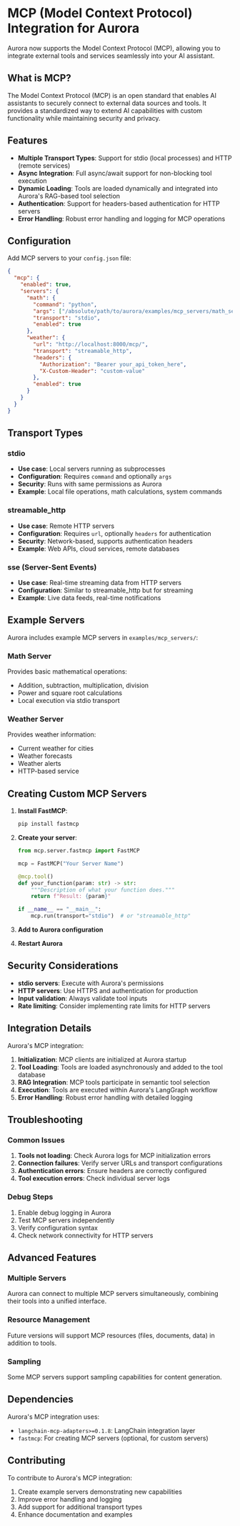 # MCP (Model Context Protocol) Integration for Aurora

Aurora now supports the Model Context Protocol (MCP), allowing you to integrate external tools and services seamlessly into your AI assistant.

## What is MCP?

The Model Context Protocol (MCP) is an open standard that enables AI assistants to securely connect to external data sources and tools. It provides a standardized way to extend AI capabilities with custom functionality while maintaining security and privacy.

## Features

- **Multiple Transport Types**: Support for stdio (local processes) and HTTP (remote services)
- **Async Integration**: Full async/await support for non-blocking tool execution
- **Dynamic Loading**: Tools are loaded dynamically and integrated into Aurora's RAG-based tool selection
- **Authentication**: Support for headers-based authentication for HTTP servers
- **Error Handling**: Robust error handling and logging for MCP operations

## Configuration

Add MCP servers to your `config.json` file:

```json
{
  "mcp": {
    "enabled": true,
    "servers": {
      "math": {
        "command": "python",
        "args": ["/absolute/path/to/aurora/examples/mcp_servers/math_server.py"],
        "transport": "stdio",
        "enabled": true
      },
      "weather": {
        "url": "http://localhost:8000/mcp/",
        "transport": "streamable_http",
        "headers": {
          "Authorization": "Bearer your_api_token_here",
          "X-Custom-Header": "custom-value"
        },
        "enabled": true
      }
    }
  }
}
```

## Transport Types

### stdio
- **Use case**: Local servers running as subprocesses
- **Configuration**: Requires `command` and optionally `args`
- **Security**: Runs with same permissions as Aurora
- **Example**: Local file operations, math calculations, system commands

### streamable_http
- **Use case**: Remote HTTP servers
- **Configuration**: Requires `url`, optionally `headers` for authentication
- **Security**: Network-based, supports authentication headers
- **Example**: Web APIs, cloud services, remote databases

### sse (Server-Sent Events)
- **Use case**: Real-time streaming data from HTTP servers
- **Configuration**: Similar to streamable_http but for streaming
- **Example**: Live data feeds, real-time notifications

## Example Servers

Aurora includes example MCP servers in `examples/mcp_servers/`:

### Math Server
Provides basic mathematical operations:
- Addition, subtraction, multiplication, division
- Power and square root calculations
- Local execution via stdio transport

### Weather Server
Provides weather information:
- Current weather for cities
- Weather forecasts
- Weather alerts
- HTTP-based service

## Creating Custom MCP Servers

1. **Install FastMCP**:
   ```bash
   pip install fastmcp
   ```

2. **Create your server**:
   ```python
   from mcp.server.fastmcp import FastMCP

   mcp = FastMCP("Your Server Name")

   @mcp.tool()
   def your_function(param: str) -> str:
       """Description of what your function does."""
       return f"Result: {param}"

   if __name__ == "__main__":
       mcp.run(transport="stdio")  # or "streamable_http"
   ```

3. **Add to Aurora configuration**
4. **Restart Aurora**

## Security Considerations

- **stdio servers**: Execute with Aurora's permissions
- **HTTP servers**: Use HTTPS and authentication for production
- **Input validation**: Always validate tool inputs
- **Rate limiting**: Consider implementing rate limits for HTTP servers

## Integration Details

Aurora's MCP integration:

1. **Initialization**: MCP clients are initialized at Aurora startup
2. **Tool Loading**: Tools are loaded asynchronously and added to the tool database
3. **RAG Integration**: MCP tools participate in semantic tool selection
4. **Execution**: Tools are executed within Aurora's LangGraph workflow
5. **Error Handling**: Robust error handling with detailed logging

## Troubleshooting

### Common Issues

1. **Tools not loading**: Check Aurora logs for MCP initialization errors
2. **Connection failures**: Verify server URLs and transport configurations
3. **Authentication errors**: Ensure headers are correctly configured
4. **Tool execution errors**: Check individual server logs

### Debug Steps

1. Enable debug logging in Aurora
2. Test MCP servers independently
3. Verify configuration syntax
4. Check network connectivity for HTTP servers

## Advanced Features

### Multiple Servers
Aurora can connect to multiple MCP servers simultaneously, combining their tools into a unified interface.

### Resource Management
Future versions will support MCP resources (files, documents, data) in addition to tools.

### Sampling
Some MCP servers support sampling capabilities for content generation.

## Dependencies

Aurora's MCP integration uses:
- `langchain-mcp-adapters>=0.1.8`: LangChain integration layer
- `fastmcp`: For creating MCP servers (optional, for custom servers)

## Contributing

To contribute to Aurora's MCP integration:
1. Create example servers demonstrating new capabilities
2. Improve error handling and logging
3. Add support for additional transport types
4. Enhance documentation and examples
